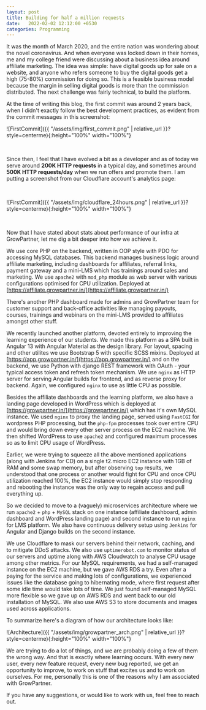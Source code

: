 ```yaml
---
layout: post
title: Building for half a million requests
date:   2022-02-02 12:12:00 +0530
categories: Programming
---
```


It was the month of March 2020, and the entire nation was wondering about the novel coronavirus. And when everyone was locked down in their homes, me and my college friend were discussing about a business idea around affiliate marketing. The idea was simple: have digital goods up for sale on a website, and anyone who refers someone to buy the digital goods get a high (75-80%) commission for doing so. This is a feasible business model because the margin in selling digital goods is more than the commission distributed. The next challenge was fairly technical, to build the platform.

At the time of writing this blog, the first commit was around 2 years back, when I didn't exactly follow the best development practices, as evident from the commit messages in this screenshot:

![FirstCommit]({{ "/assets/img/first_commit.png" | relative_url }}?style=centerme){:height="100%" width="100%"}

<br>

Since then, I feel that I have evolved a bit as a developer and as of today we serve around **200K HTTP requests** in a typical day, and sometimes around **500K HTTP requests/day** when we run offers and promote them. I am putting a screenshot from our Cloudflare account's analytics page:

<br>

![FirstCommit]({{ "/assets/img/cloudflare_24hours.png" | relative_url }}?style=centerme){:height="100%" width="100%"}


<br>

Now that I have stated about stats about performance of our infra at GrowPartner, let me dig a bit deeper into how we achieve it.

We use core PHP on the backend, written in OOP style with PDO for accessing MySQL databases. This backend manages business logic around affiliate marketing, including dashboards for affiliates, referral links, payment gateway and a mini-LMS which has trainings around sales and marketing. We use `apache2` with `mod_php` module as web server with various configurations optimised for CPU utilization. Deployed at [https://affiliate.growpartner.in/](https://affiliate.growpartner.in/)

There's another PHP dashboard made for admins and GrowPartner team for customer support and back-office activities like managing payouts, courses, trainings and webinars on the mini-LMS provided to affiliates amongst other stuff.

We recently launched another platform, devoted entirely to improving the learning experience of our students. We made this platform as a SPA built in Angular 13 with Angular Material as the design library. For layout, spacing and other utilites we use Bootstrap 5 with specific SCSS mixins. Deployed at [https://app.growpartner.in/](https://app.growpartner.in/) and on the backend, we use Python with django REST framework with OAuth - your typical access token and refresh token mechanism. We use `nginx` as HTTP server for serving Angular builds for frontend, and as reverse proxy for backend. Again, we configured `nginx` to use as little CPU as possible. 

Besides the affiliate dashboards and the learning platform, we also have a landing page developed in WordPress which is deployed at [https://growpartner.in/](https://growpartner.in/) which has it's own MySQL instance. We used `nginx` to proxy the landing page, served using `FastCGI` for wordpress PHP processing, but the `php-fpm` processes took over entire CPU and would bring down every other server process on the EC2 machine. We then shifted WordPress to use `apache2` and configured maximum processes so as to limit CPU usage of WordPress.

Earlier, we were trying to squeeze all the above mentioned applications (along with Jenkins for CD) on a single t2.micro EC2 instance with 1GB of RAM and some swap memory, but after observing `top` results, we understood that one process or another would fight for CPU and once CPU utilization reached 100%, the EC2 instance would simply stop responding and rebooting the instance was the only way to regain access and pull everything up.

So we decided to move to a (vaguely) microservices architecture where we run `apache2` + `php` + `MySQL` stack on one instance (affiliate dashboard, admin dashboard and WordPress landing page) and second instance to run `nginx` for LMS platform. We also have continuous delivery setup using `Jenkins` for Angular and Django builds on the second instance. 

We use Cloudflare to mask our servers behind their network, caching, and to mitigate DDoS attacks. We also use `uptimerobot.com` to monitor status of our servers and uptime along with AWS Cloudwatch to analyse CPU usage among other metrics. For our MySQL requirements, we had a self-managed instance on the EC2 machine, but we gave AWS RDS a try. Even after a paying for the service and making lots of configurations, we experienced issues like the database going to hibernating mode, where first request after some idle time would take lots of time. We just found self-managed MySQL more flexible so we gave up on AWS RDS and went back to our old installation of MySQL. We also use AWS S3 to store documents and images used across applications. 

To summarize here's a diagram of how our architecture looks like:

![Architecture]({{ "/assets/img/growpartner_arch.png" | relative_url }}?style=centerme){:height="100%" width="100%"}

We are trying to do a lot of things, and we are probably doing a few of them the wrong way. And that is exactly where learning occurs. With every new user, every new feature request, every new bug reported, we get an opportunity to improve, to work on stuff that excites us and to work on ourselves. For me, personally this is one of the reasons why I am associated with GrowPartner.

If you have any suggestions, or would like to work with us, feel free to reach out. 